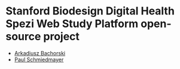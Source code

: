 <!--

This source file is part of the Stanford Biodesign Digital Health Spezi Web Study Platform open-source project

SPDX-FileCopyrightText: 2025 Stanford University and the project authors (see CONTRIBUTORS.md)

SPDX-License-Identifier: MIT

-->

# Stanford Biodesign Digital Health Spezi Web Study Platform open-source project

- [Arkadiusz Bachorski](https://github.com/arkadiuszbachorski)
- [Paul Schmiedmayer](https://github.com/PSchmiedmayer)
